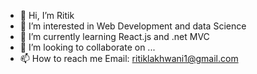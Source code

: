 - 👋 Hi, I’m Ritik
- 👀 I’m interested in Web Development and data Science
- 🌱 I’m currently learning React.js and .net MVC
- 💞️ I’m looking to collaborate on ...
- 📫 How to reach me Email: ritiklakhwani1@gmail.com

<!---
mycodding123/mycodding123 is a ✨ special ✨ repository because its `README.md` (this file) appears on your GitHub profile.
You can click the Preview link to take a look at your changes.
--->
